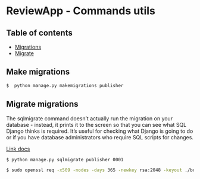 # ReviewApp - Commands utils

## Table of contents

- [Migrations](#make-migrations)
- [Migrate](#migrate-migrations)


## Make migrations

```bash
$  python manage.py makemigrations publisher
```

## Migrate migrations

The sqlmigrate command doesn’t actually run the migration on your database - instead, it prints it to the screen so that you can see what SQL Django thinks is required. It’s useful for checking what Django is going to do or if you have database administrators who require SQL scripts for changes.

[Link docs](https://docs.djangoproject.com/en/5.0/ref/django-admin/#django-admin-sqlmigrate)

```bash
$ python manage.py sqlmigrate publisher 0001
```

```bash
$ sudo openssl req -x509 -nodes -days 365 -newkey rsa:2048 -keyout ./build/reviewapp.key -out ./build/reviewapp.crt -config ./build/reviewapp.conf -passin pass:reviewapppy

```